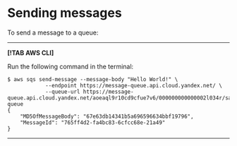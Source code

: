 # Sending messages

To send a message to a queue:

---

**[!TAB AWS CLI]**

Run the following command in the terminal:

```
$ aws sqs send-message --message-body "Hello World!" \
            --endpoint https://message-queue.api.cloud.yandex.net/ \
            --queue-url https://message-queue.api.cloud.yandex.net/aoeaql9r10cd9cfue7v6/000000000000002l034r/sample-queue
{
    "MD5OfMessageBody": "67e63db14341b5a696596634bbf19796", 
    "MessageId": "765ff4d2-fa4bc83-6cfcc68e-21a49"
}
```

---

